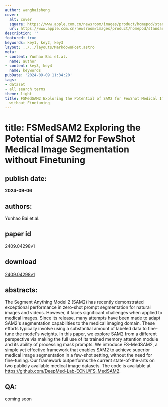 ```yaml
---
author: wanghaisheng
cover:
  alt: cover
  square: https://www.apple.com.cn/newsroom/images/product/homepod/standard/Apple-HomePod-hero-230118_big.jpg.large_2x.jpg
  url: https://www.apple.com.cn/newsroom/images/product/homepod/standard/Apple-HomePod-hero-230118_big.jpg.large_2x.jpg
description: ''
featured: true
keywords: key1, key2, key3
layout: ../../layouts/MarkdownPost.astro
meta:
- content: Yunhao Bai et.al.
  name: author
- content: key3, key4
  name: keywords
pubDate: '2024-09-09 11:34:20'
tags:
- dataset
- all search terms
theme: light
title: FSMedSAM2 Exploring the Potential of SAM2 for FewShot Medical Image Segmentation
  without Finetuning
---
```


# title: FSMedSAM2 Exploring the Potential of SAM2 for FewShot Medical Image Segmentation without Finetuning 
## publish date: 
**2024-09-06** 
## authors: 
  Yunhao Bai et.al. 
## paper id
2409.04298v1
## download
[2409.04298v1](http://arxiv.org/abs/2409.04298v1)
## abstracts:
The Segment Anything Model 2 (SAM2) has recently demonstrated exceptional performance in zero-shot prompt segmentation for natural images and videos. However, it faces significant challenges when applied to medical images. Since its release, many attempts have been made to adapt SAM2's segmentation capabilities to the medical imaging domain. These efforts typically involve using a substantial amount of labeled data to fine-tune the model's weights. In this paper, we explore SAM2 from a different perspective via making the full use of its trained memory attention module and its ability of processing mask prompts. We introduce FS-MedSAM2, a simple yet effective framework that enables SAM2 to achieve superior medical image segmentation in a few-shot setting, without the need for fine-tuning. Our framework outperforms the current state-of-the-arts on two publicly available medical image datasets. The code is available at https://github.com/DeepMed-Lab-ECNU/FS_MedSAM2.
## QA:
coming soon
